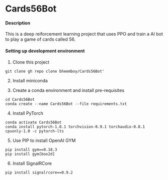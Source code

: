 # Cards56Bot
#### Description
This is a deep reiforcement learning project that uses PPO and train a AI bot to play a game of cards called 56.

#### Setting up development environment

1. Clone this project
```
git clone gh repo clone bheemboy/Cards56Bot'
```

2. Install miniconda

3. Create a conda environment and install pre-requisites
 ```
cd Cards56Bot
conda create --name Cards56Bot --file requirements.txt
```

4. Install PyTorch
```
conda activate Cards56Bot
conda install pytorch-1.8.1 torchvision-0.9.1 torchaudio-0.8.1 cpuonly-1.0 -c pytorch-lts
```

5. Use PIP to install OpenAI GYM
```
pip install gym==0.18.3
pip install gym[box2d]
```

6. Install SignalRCore
```
pip install signalrcore==0.9.2
```
